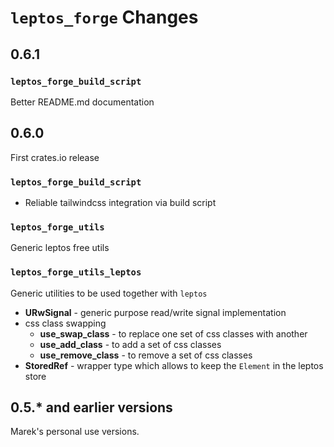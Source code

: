 # `leptos_forge` Changes

## 0.6.1

### `leptos_forge_build_script`

Better README.md documentation

## 0.6.0

First crates.io release

### `leptos_forge_build_script`

- Reliable tailwindcss integration via build script

### `leptos_forge_utils`

Generic leptos free utils

### `leptos_forge_utils_leptos`

Generic utilities to be used together with `leptos`

- **URwSignal** - generic purpose read/write signal implementation
- css class swapping
  - **use_swap_class** - to replace one set of css classes with another 
  - **use_add_class** - to add a set of css classes
  - **use_remove_class** - to remove a set of css classes
- **StoredRef** - wrapper type which allows to keep the `Element` in the leptos store

## 0.5.* and earlier versions

Marek's personal use versions.
